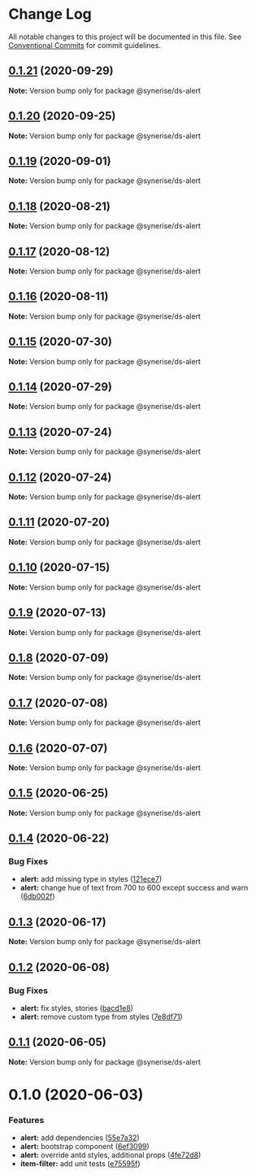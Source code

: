 # Change Log

All notable changes to this project will be documented in this file.
See [Conventional Commits](https://conventionalcommits.org) for commit guidelines.

## [0.1.21](https://github.com/Synerise/synerise-design/compare/@synerise/ds-alert@0.1.20...@synerise/ds-alert@0.1.21) (2020-09-29)

**Note:** Version bump only for package @synerise/ds-alert





## [0.1.20](https://github.com/Synerise/synerise-design/compare/@synerise/ds-alert@0.1.19...@synerise/ds-alert@0.1.20) (2020-09-25)

**Note:** Version bump only for package @synerise/ds-alert





## [0.1.19](https://github.com/Synerise/synerise-design/compare/@synerise/ds-alert@0.1.18...@synerise/ds-alert@0.1.19) (2020-09-01)

**Note:** Version bump only for package @synerise/ds-alert





## [0.1.18](https://github.com/Synerise/synerise-design/compare/@synerise/ds-alert@0.1.17...@synerise/ds-alert@0.1.18) (2020-08-21)

**Note:** Version bump only for package @synerise/ds-alert





## [0.1.17](https://github.com/Synerise/synerise-design/compare/@synerise/ds-alert@0.1.16...@synerise/ds-alert@0.1.17) (2020-08-12)

**Note:** Version bump only for package @synerise/ds-alert





## [0.1.16](https://github.com/Synerise/synerise-design/compare/@synerise/ds-alert@0.1.15...@synerise/ds-alert@0.1.16) (2020-08-11)

**Note:** Version bump only for package @synerise/ds-alert





## [0.1.15](https://github.com/Synerise/synerise-design/compare/@synerise/ds-alert@0.1.14...@synerise/ds-alert@0.1.15) (2020-07-30)

**Note:** Version bump only for package @synerise/ds-alert





## [0.1.14](https://github.com/Synerise/synerise-design/compare/@synerise/ds-alert@0.1.13...@synerise/ds-alert@0.1.14) (2020-07-29)

**Note:** Version bump only for package @synerise/ds-alert





## [0.1.13](https://github.com/Synerise/synerise-design/compare/@synerise/ds-alert@0.1.12...@synerise/ds-alert@0.1.13) (2020-07-24)

**Note:** Version bump only for package @synerise/ds-alert





## [0.1.12](https://github.com/Synerise/synerise-design/compare/@synerise/ds-alert@0.1.11...@synerise/ds-alert@0.1.12) (2020-07-24)

**Note:** Version bump only for package @synerise/ds-alert





## [0.1.11](https://github.com/Synerise/synerise-design/compare/@synerise/ds-alert@0.1.10...@synerise/ds-alert@0.1.11) (2020-07-20)

**Note:** Version bump only for package @synerise/ds-alert





## [0.1.10](https://github.com/Synerise/synerise-design/compare/@synerise/ds-alert@0.1.9...@synerise/ds-alert@0.1.10) (2020-07-15)

**Note:** Version bump only for package @synerise/ds-alert





## [0.1.9](https://github.com/Synerise/synerise-design/compare/@synerise/ds-alert@0.1.8...@synerise/ds-alert@0.1.9) (2020-07-13)

**Note:** Version bump only for package @synerise/ds-alert





## [0.1.8](https://github.com/Synerise/synerise-design/compare/@synerise/ds-alert@0.1.7...@synerise/ds-alert@0.1.8) (2020-07-09)

**Note:** Version bump only for package @synerise/ds-alert





## [0.1.7](https://github.com/Synerise/synerise-design/compare/@synerise/ds-alert@0.1.6...@synerise/ds-alert@0.1.7) (2020-07-08)

**Note:** Version bump only for package @synerise/ds-alert





## [0.1.6](https://github.com/Synerise/synerise-design/compare/@synerise/ds-alert@0.1.5...@synerise/ds-alert@0.1.6) (2020-07-07)

**Note:** Version bump only for package @synerise/ds-alert





## [0.1.5](https://github.com/Synerise/synerise-design/compare/@synerise/ds-alert@0.1.4...@synerise/ds-alert@0.1.5) (2020-06-25)

**Note:** Version bump only for package @synerise/ds-alert





## [0.1.4](https://github.com/Synerise/synerise-design/compare/@synerise/ds-alert@0.1.3...@synerise/ds-alert@0.1.4) (2020-06-22)


### Bug Fixes

* **alert:** add missing type in styles ([121ece7](https://github.com/Synerise/synerise-design/commit/121ece74b5faa624dd4397c430a9f9e903df7588))
* **alert:** change hue of text from 700 to 600 except success and warn ([6db002f](https://github.com/Synerise/synerise-design/commit/6db002fe7397be14be7694d0a01001ef69d8b6e2))





## [0.1.3](https://github.com/Synerise/synerise-design/compare/@synerise/ds-alert@0.1.2...@synerise/ds-alert@0.1.3) (2020-06-17)

**Note:** Version bump only for package @synerise/ds-alert





## [0.1.2](https://github.com/Synerise/synerise-design/compare/@synerise/ds-alert@0.1.1...@synerise/ds-alert@0.1.2) (2020-06-08)


### Bug Fixes

* **alert:** fix styles, stories ([bacd1e8](https://github.com/Synerise/synerise-design/commit/bacd1e8931a1775b0850f5b3e33a2087fb0c3fb9))
* **alert:** remove custom type from styles ([7e8df71](https://github.com/Synerise/synerise-design/commit/7e8df7170c038b6210d3c97b1d394a348eda81c0))





## [0.1.1](https://github.com/Synerise/synerise-design/compare/@synerise/ds-alert@0.1.0...@synerise/ds-alert@0.1.1) (2020-06-05)

**Note:** Version bump only for package @synerise/ds-alert





# 0.1.0 (2020-06-03)


### Features

* **alert:** add dependencies ([55e7a32](https://github.com/Synerise/synerise-design/commit/55e7a32df1a19f4d6c36e3c6b762902bb2f52a75))
* **alert:** bootstrap component ([6ef3099](https://github.com/Synerise/synerise-design/commit/6ef3099679957e16795007de463217b0ee73bae9))
* **alert:** override antd styles, additional props ([4fe72d8](https://github.com/Synerise/synerise-design/commit/4fe72d82308885c2376430bf0b3d248f7dd923ea))
* **item-filter:** add unit tests ([e75595f](https://github.com/Synerise/synerise-design/commit/e75595fe4c1c558e58db9650c5fd30c3dcb034f3))
